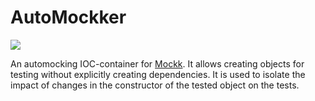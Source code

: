 # AutoMockker

[![](https://jitpack.io/v/alexxRizz/AutoMockker.svg)](https://jitpack.io/#alexxRizz/AutoMockker)

An automocking IOC-container for [Mockk](https://github.com/mockk/mockk/).
It allows creating objects for testing without explicitly creating dependencies. It is used to isolate the impact of changes in the constructor of the tested object on the tests.